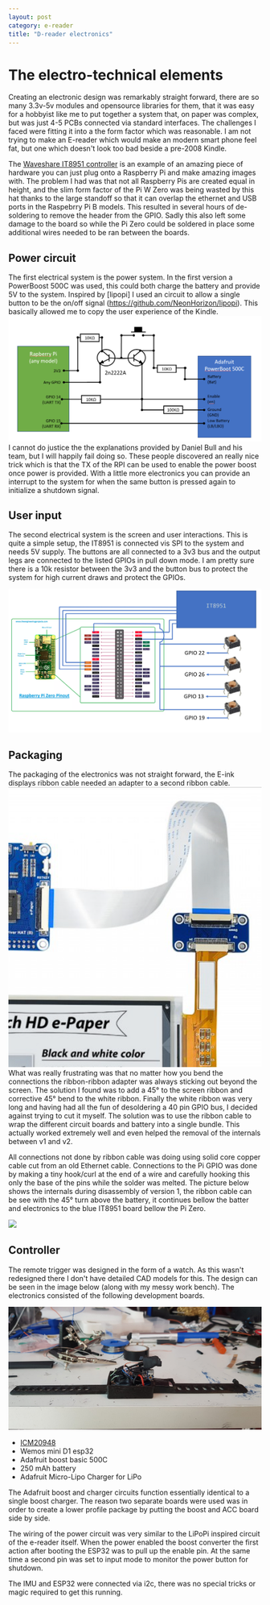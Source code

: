 ```yaml
---
layout: post
category: e-reader
title: "D-reader electronics"
---
```


# The electro-technical elements

Creating an electronic design was remarkably straight forward, there are so many 3.3v-5v modules and opensource libraries for them, that it was easy for a hobbyist like me to put together a system that, on paper was complex, but was just 4-5 PCBs connected via standard interfaces. The challenges I faced were fitting it into a the form factor which was reasonable. I am not trying to make an E-reader which would make an modern smart phone feel fat, but one which doesn't look too bad beside a pre-2008 Kindle.

The [Waveshare IT8951 controller](https://www.waveshare.com/product/displays/e-paper/epaper-1/6inch-hd-e-paper-hat.htm) is an example of an amazing piece of hardware you can just plug onto a Raspberry Pi and make amazing images with. The problem I had was that not all Raspberry Pis are created equal in height, and the slim form factor of the Pi W Zero was being wasted by this hat thanks to the large standoff so that it can overlap the ethernet and USB ports in the Raspebrry Pi B models. This resulted in several hours of de-soldering to remove the header from the GPIO. Sadly this also left some damage to the board so while the Pi Zero could be soldered in place some additional wires needed to be ran between the boards.

## Power circuit
The first electrical system is the power system. In the first version a PowerBoost 500C was used, this could both charge the battery and provide 5V to the system. Inspired by [lipopi] I used an circuit to allow a single button to be the on/off signal (https://github.com/NeonHorizon/lipopi). This basically allowed me to copy the user experience of the Kindle.
![](./assets/images/power_setup.png)
I cannot do justice the the explanations provided by Daniel Bull and his team, but I will happily fail doing so. These people discovered an really nice trick which is that the TX of the RPI can be used to enable the power boost once power is provided. With a little more electronics you can provide an interrupt to the system for when the same button is pressed again to initialize a shutdown signal.

## User input

The second electrical system is the screen and user interactions. This is quite a simple setup, the IT8951 is connected vis SPI to the system and needs 5V supply. The buttons are all connected to a 3v3 bus and the output legs are connected to the listed GPIOs in pull down mode. I am pretty sure there is a 10k resistor between the 3v3 and the button bus to protect the system for high current draws and protect the GPIOs.

![](./assets/images/wiring_control.png)

## Packaging

The packaging of the electronics was not straight forward, the E-ink displays ribbon cable needed an adapter to a second ribbon cable.
![](./assets/images/adapter_mess.png)
What was really frustrating was that no matter how you bend the connections the ribbon-ribbon adapter was always sticking out beyond the screen. The solution I found was to add a 45° to the screen ribbon and corrective 45° bend to the white ribbon. Finally the white ribbon was very long and having had all the fun of desoldering a 40 pin GPIO bus, I decided against trying to cut it myself. The solution was to use the ribbon cable to wrap the different circuit boards and battery into a single bundle. This actually worked extremely well and even helped the removal of the internals between v1 and v2.

All connections not done by ribbon cable was doing using solid core copper cable cut from an old Ethernet cable. Connections to the Pi GPIO was done by making a tiny hook/curl at the end of a wire and carefully hooking this only the base of the pins while the solder was melted. The picture below shows the internals during disassembly of version 1, the ribbon cable can be see with the 45° turn above the battery, it continues bellow the batter and electronics to the blue IT8951 board bellow the Pi Zero.

![](./assets/images/Old_with_electronics.jpg)


## Controller
The remote trigger was designed in the form of a watch. As this wasn't redesigned there I don't have detailed CAD models for this. The design can be seen in the image below (along with my messy work bench). The electronics consisted of the following development boards.

![](./assets/images/trigger_electronics.jpg)

- [ICM20948](https://www.waveshare.com/10-dof-imu-sensor-d.htm)
- Wemos mini D1 esp32
- Adafruit boost basic 500C
- 250 mAh battery
- Adafruit Micro-Lipo Charger for LiPo

The Adafruit boost and charger circuits function essentially identical to a single boost charger. The reason two separate boards were used was in order to create a lower profile package by putting the boost and ACC board side by side.

The wiring of the power circuit was very similar to the LiPoPi inspired circuit of the e-reader itself. When the power enabled the boost converter the first action after booting the ESP32 was to pull up the enable pin. At the same time a second pin was set to input mode to monitor the power button for shutdown. 

The IMU and ESP32 were connected via i2c, there was no special tricks or magic required to get this running.